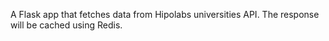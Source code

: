 A Flask app that fetches data from Hipolabs universities API.
The response will be cached using Redis.
